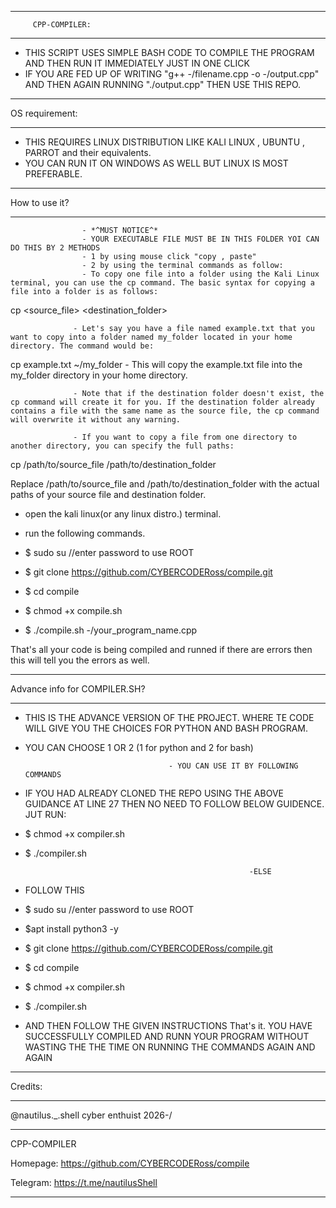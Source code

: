 _________________________________

         CPP-COMPILER:
_________________________________

 - THIS SCRIPT USES SIMPLE BASH CODE TO COMPILE THE PROGRAM AND THEN RUN IT IMMEDIATELY JUST IN ONE CLICK
 - IF YOU ARE FED UP OF WRITING "g++ -/filename.cpp -o -/output.cpp" AND THEN AGAIN RUNNING "./output.cpp" THEN USE THIS REPO.


_________________________________

   OS requirement:
_________________________________

 - THIS REQUIRES LINUX DISTRIBUTION LIKE KALI LINUX , UBUNTU , PARROT and their equivalents.
 - YOU CAN RUN IT ON WINDOWS AS WELL BUT LINUX IS MOST PREFERABLE.

_________________________________

   How to use it?
_________________________________


                    - *^MUST NOTICE^*
                    - YOUR EXECUTABLE FILE MUST BE IN THIS FOLDER YOI CAN DO THIS BY 2 METHODS
                    - 1 by using mouse click "copy , paste"
                    - 2 by using the terminal commands as follow:
                    - To copy one file into a folder using the Kali Linux terminal, you can use the cp command. The basic syntax for copying a file into a folder is as follows:

cp <source_file> <destination_folder>


                  - Let's say you have a file named example.txt that you want to copy into a folder named my_folder located in your home directory. The command would be:
cp example.txt ~/my_folder
                  - This will copy the example.txt file into the my_folder directory in your home directory.

                  - Note that if the destination folder doesn't exist, the cp command will create it for you. If the destination folder already contains a file with the same name as the source file, the cp command will overwrite it without any warning.

                  - If you want to copy a file from one directory to another directory, you can specify the full paths:
cp /path/to/source_file /path/to/destination_folder

Replace /path/to/source_file and /path/to/destination_folder with the actual paths of your source file and destination folder.



- open the kali linux(or any linux distro.) terminal.
- run the following commands.

- $ sudo su     //enter password to use ROOT
- $ git clone https://github.com/CYBERCODERoss/compile.git
- $ cd compile
- $ chmod +x compile.sh
- $ ./compile.sh -/your_program_name.cpp

That's all your code is being compiled and runned if there are errors then this will tell you the errors as well.


_________________________________

   Advance info for COMPILER.SH?
_________________________________

- THIS IS THE ADVANCE VERSION OF THE PROJECT. WHERE TE CODE WILL GIVE YOU THE CHOICES FOR PYTHON AND BASH PROGRAM.
- YOU CAN CHOOSE 1 OR 2 (1 for python and 2 for bash)

                                      - YOU CAN USE IT BY FOLLOWING COMMANDS

- IF YOU HAD ALREADY CLONED THE REPO USING THE ABOVE GUIDANCE AT LINE 27 THEN NO NEED TO FOLLOW BELOW GUIDENCE. JUT RUN:
- $ chmod +x compiler.sh
- $ ./compiler.sh

                                                        -ELSE
- FOLLOW THIS 
- $ sudo su     //enter password to use ROOT
- $apt install python3 -y
- $ git clone https://github.com/CYBERCODERoss/compile.git
- $ cd compile
- $ chmod +x compiler.sh
- $ ./compiler.sh
- AND THEN FOLLOW THE GIVEN INSTRUCTIONS
That's it. YOU HAVE SUCCESSFULLY COMPILED AND RUNN YOUR PROGRAM WITHOUT WASTING THE THE TIME ON RUNNING THE COMMANDS AGAIN AND AGAIN

__________________________________________________________________________________________________

   Credits:
__________________________________________________________________________________________________

  @nautilus._.shell 
  cyber enthuist 2026-/
   
_________________________________

   CPP-COMPILER
   
   Homepage:	https://github.com/CYBERCODERoss/compile
   
   Telegram:	https://t.me/nautilusShell

__________________________________________________________________________________________________
